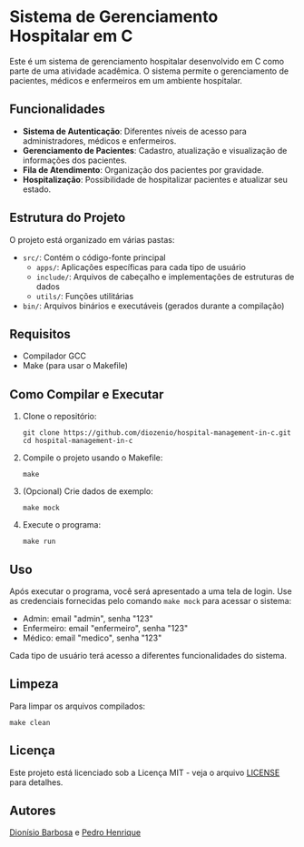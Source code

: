 # Sistema de Gerenciamento Hospitalar em C

Este é um sistema de gerenciamento hospitalar desenvolvido em C como parte de uma atividade acadêmica. O sistema permite o gerenciamento de pacientes, médicos e enfermeiros em um ambiente hospitalar.

## Funcionalidades

- **Sistema de Autenticação**: Diferentes níveis de acesso para administradores, médicos e enfermeiros.
- **Gerenciamento de Pacientes**: Cadastro, atualização e visualização de informações dos pacientes.
- **Fila de Atendimento**: Organização dos pacientes por gravidade.
- **Hospitalização**: Possibilidade de hospitalizar pacientes e atualizar seu estado.

## Estrutura do Projeto

O projeto está organizado em várias pastas:

- `src/`: Contém o código-fonte principal
  - `apps/`: Aplicações específicas para cada tipo de usuário
  - `include/`: Arquivos de cabeçalho e implementações de estruturas de dados
  - `utils/`: Funções utilitárias
- `bin/`: Arquivos binários e executáveis (gerados durante a compilação)

## Requisitos

- Compilador GCC
- Make (para usar o Makefile)

## Como Compilar e Executar

1. Clone o repositório:

   ```
   git clone https://github.com/diozenio/hospital-management-in-c.git
   cd hospital-management-in-c
   ```

2. Compile o projeto usando o Makefile:

   ```
   make
   ```

3. (Opcional) Crie dados de exemplo:

   ```
   make mock
   ```

4. Execute o programa:
   ```
   make run
   ```

## Uso

Após executar o programa, você será apresentado a uma tela de login. Use as credenciais fornecidas pelo comando `make mock` para acessar o sistema:

- Admin: email "admin", senha "123"
- Enfermeiro: email "enfermeiro", senha "123"
- Médico: email "medico", senha "123"

Cada tipo de usuário terá acesso a diferentes funcionalidades do sistema.

## Limpeza

Para limpar os arquivos compilados:

```
make clean
```

## Licença

Este projeto está licenciado sob a Licença MIT - veja o arquivo [LICENSE](LICENSE) para detalhes.

## Autores

[Dionísio Barbosa](https://github.com/diozenio/) e [Pedro Henrique](https://github.com/pedrohenriquee8)
